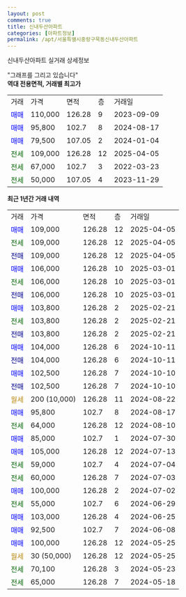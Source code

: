 ```yaml
---
layout: post
comments: true
title: 신내두산아파트
categories: [아파트정보]
permalink: /apt/서울특별시중랑구묵동신내두산아파트
---
```


신내두산아파트 실거래 상세정보

<script type="text/javascript">
  google.charts.load('current', {'packages':['line', 'corechart']});
  google.charts.setOnLoadCallback(drawChart);

  function drawChart() {
    var data = new google.visualization.DataTable();
    data.addColumn('date', '거래일');
    data.addColumn('number', "매매");
    data.addColumn('number', "전세");
    data.addColumn('number', "전매");

    data.addRows([[new Date(Date.parse("2025-04-05")), 109000, null, null], [new Date(Date.parse("2025-04-05")), null, 109000, null], [new Date(Date.parse("2025-04-05")), null, null, 109000], [new Date(Date.parse("2025-03-01")), 106000, null, null], [new Date(Date.parse("2025-03-01")), null, 106000, null], [new Date(Date.parse("2025-03-01")), null, null, 106000], [new Date(Date.parse("2025-02-21")), 103800, null, null], [new Date(Date.parse("2025-02-21")), null, 103800, null], [new Date(Date.parse("2025-02-21")), null, null, 103800], [new Date(Date.parse("2024-10-11")), 104000, null, null], [new Date(Date.parse("2024-10-11")), null, null, 104000], [new Date(Date.parse("2024-10-10")), 102500, null, null], [new Date(Date.parse("2024-10-10")), null, null, 102500], [new Date(Date.parse("2024-08-22")), null, null, null], [new Date(Date.parse("2024-08-17")), 95800, null, null], [new Date(Date.parse("2024-08-10")), null, 64000, null], [new Date(Date.parse("2024-07-30")), 85000, null, null], [new Date(Date.parse("2024-07-13")), 105000, null, null], [new Date(Date.parse("2024-07-04")), null, 59000, null], [new Date(Date.parse("2024-07-03")), null, 60000, null], [new Date(Date.parse("2024-07-02")), 100000, null, null], [new Date(Date.parse("2024-06-29")), null, 55000, null], [new Date(Date.parse("2024-06-25")), 103000, null, null], [new Date(Date.parse("2024-06-08")), 92500, null, null], [new Date(Date.parse("2024-05-25")), 100000, null, null], [new Date(Date.parse("2024-05-25")), null, null, null], [new Date(Date.parse("2024-05-23")), null, 70100, null], [new Date(Date.parse("2024-05-18")), null, 65000, null]]);

    var options = {
      hAxis: {
        format: 'yyyy/MM/dd'
      },    
      lineWidth: 0,
      pointsVisible: true,    
      title: '최근 1년간 유형별 실거래가 분포',
      legend: { position: 'bottom' }
    };

    var formatter = new google.visualization.NumberFormat({pattern:'###,###'} );
    formatter.format(data, 1);
    formatter.format(data, 2);
    
    setTimeout(function() {
        var chart = new google.visualization.LineChart(document.getElementById('columnchart_material'));
        chart.draw(data, (options));
        document.getElementById('loading').style.display = 'none';
    }, 200);
  }
</script>


<div id="loading" style="z-index:20; display: block; margin-left: 0px">"그래프를 그리고 있습니다"</div>
<div id="columnchart_material" style="width: 95%; margin-left: 0px; display: block"></div>
<!-- contents start -->
<b>역대 전용면적, 거래별 최고가</b>
<table class="sortable">
    <tr>
      <td>거래</td>
      <td>가격</td>
      <td>면적</td>
      <td>층</td>
      <td>거래일</td>
    </tr>
        <tr>
          <td><a style="color: blue">매매</a></td>
          <td>110,000</td>
          <td>126.28</td>
          <td>9</td>
          <td>2023-09-09</td>
        </tr>            <tr>
          <td><a style="color: blue">매매</a></td>
          <td>95,800</td>
          <td>102.7</td>
          <td>8</td>
          <td>2024-08-17</td>
        </tr>            <tr>
          <td><a style="color: blue">매매</a></td>
          <td>79,500</td>
          <td>107.05</td>
          <td>2</td>
          <td>2024-01-04</td>
        </tr>        
        <tr>
              <td><a style="color: darkgreen">전세</a></td>
              <td>109,000</td>
              <td>126.28</td>
              <td>12</td>
              <td>2025-04-05</td>
            </tr>            <tr>
              <td><a style="color: darkgreen">전세</a></td>
              <td>67,000</td>
              <td>102.7</td>
              <td>3</td>
              <td>2022-03-23</td>
            </tr>            <tr>
              <td><a style="color: darkgreen">전세</a></td>
              <td>50,000</td>
              <td>107.05</td>
              <td>4</td>
              <td>2023-11-29</td>
            </tr>        
    
</table>

<b>최근 1년간 거래 내역</b>

<table class="sortable">
    <tr>
      <td>거래</td>
      <td>가격</td>
      <td>면적</td>
      <td>층</td>
      <td>거래일</td>
    </tr>
    <tr>
      <td><a style="color: blue">매매</a></td>
      <td>109,000</td>
      <td>126.28</td>
      <td>12</td>
      <td>2025-04-05</td>
    </tr>          <tr>
      <td><a style="color: darkgreen">전세</a></td>
      <td>109,000</td>
      <td>126.28</td>
      <td>12</td>
      <td>2025-04-05</td>
    </tr>          <tr>
      <td><a style="color: darkblue">전매</a></td>
      <td>109,000</td>
      <td>126.28</td>
      <td>12</td>
      <td>2025-04-05</td>
    </tr>          <tr>
      <td><a style="color: blue">매매</a></td>
      <td>106,000</td>
      <td>126.28</td>
      <td>10</td>
      <td>2025-03-01</td>
    </tr>          <tr>
      <td><a style="color: darkgreen">전세</a></td>
      <td>106,000</td>
      <td>126.28</td>
      <td>10</td>
      <td>2025-03-01</td>
    </tr>          <tr>
      <td><a style="color: darkblue">전매</a></td>
      <td>106,000</td>
      <td>126.28</td>
      <td>10</td>
      <td>2025-03-01</td>
    </tr>          <tr>
      <td><a style="color: blue">매매</a></td>
      <td>103,800</td>
      <td>126.28</td>
      <td>2</td>
      <td>2025-02-21</td>
    </tr>          <tr>
      <td><a style="color: darkgreen">전세</a></td>
      <td>103,800</td>
      <td>126.28</td>
      <td>2</td>
      <td>2025-02-21</td>
    </tr>          <tr>
      <td><a style="color: darkblue">전매</a></td>
      <td>103,800</td>
      <td>126.28</td>
      <td>2</td>
      <td>2025-02-21</td>
    </tr>          <tr>
      <td><a style="color: blue">매매</a></td>
      <td>104,000</td>
      <td>126.28</td>
      <td>6</td>
      <td>2024-10-11</td>
    </tr>          <tr>
      <td><a style="color: darkblue">전매</a></td>
      <td>104,000</td>
      <td>126.28</td>
      <td>6</td>
      <td>2024-10-11</td>
    </tr>          <tr>
      <td><a style="color: blue">매매</a></td>
      <td>102,500</td>
      <td>126.28</td>
      <td>7</td>
      <td>2024-10-10</td>
    </tr>          <tr>
      <td><a style="color: darkblue">전매</a></td>
      <td>102,500</td>
      <td>126.28</td>
      <td>7</td>
      <td>2024-10-10</td>
    </tr>          <tr>
      <td><a style="color: darkgoldenrod">월세</a></td>
      <td>200 (10,000)</td>
      <td>126.28</td>
      <td>11</td>
      <td>2024-08-22</td>
    </tr>          <tr>
      <td><a style="color: blue">매매</a></td>
      <td>95,800</td>
      <td>102.7</td>
      <td>8</td>
      <td>2024-08-17</td>
    </tr>          <tr>
      <td><a style="color: darkgreen">전세</a></td>
      <td>64,000</td>
      <td>126.28</td>
      <td>12</td>
      <td>2024-08-10</td>
    </tr>          <tr>
      <td><a style="color: blue">매매</a></td>
      <td>85,000</td>
      <td>102.7</td>
      <td>1</td>
      <td>2024-07-30</td>
    </tr>          <tr>
      <td><a style="color: blue">매매</a></td>
      <td>105,000</td>
      <td>126.28</td>
      <td>12</td>
      <td>2024-07-13</td>
    </tr>          <tr>
      <td><a style="color: darkgreen">전세</a></td>
      <td>59,000</td>
      <td>102.7</td>
      <td>4</td>
      <td>2024-07-04</td>
    </tr>          <tr>
      <td><a style="color: darkgreen">전세</a></td>
      <td>60,000</td>
      <td>126.28</td>
      <td>7</td>
      <td>2024-07-03</td>
    </tr>          <tr>
      <td><a style="color: blue">매매</a></td>
      <td>100,000</td>
      <td>126.28</td>
      <td>2</td>
      <td>2024-07-02</td>
    </tr>          <tr>
      <td><a style="color: darkgreen">전세</a></td>
      <td>55,000</td>
      <td>102.7</td>
      <td>6</td>
      <td>2024-06-29</td>
    </tr>          <tr>
      <td><a style="color: blue">매매</a></td>
      <td>103,000</td>
      <td>126.28</td>
      <td>4</td>
      <td>2024-06-25</td>
    </tr>          <tr>
      <td><a style="color: blue">매매</a></td>
      <td>92,500</td>
      <td>102.7</td>
      <td>7</td>
      <td>2024-06-08</td>
    </tr>          <tr>
      <td><a style="color: blue">매매</a></td>
      <td>100,000</td>
      <td>126.28</td>
      <td>12</td>
      <td>2024-05-25</td>
    </tr>          <tr>
      <td><a style="color: darkgoldenrod">월세</a></td>
      <td>30 (50,000)</td>
      <td>126.28</td>
      <td>12</td>
      <td>2024-05-25</td>
    </tr>          <tr>
      <td><a style="color: darkgreen">전세</a></td>
      <td>70,100</td>
      <td>126.28</td>
      <td>3</td>
      <td>2024-05-23</td>
    </tr>          <tr>
      <td><a style="color: darkgreen">전세</a></td>
      <td>65,000</td>
      <td>126.28</td>
      <td>7</td>
      <td>2024-05-18</td>
    </tr>      </table>
<!-- contents end -->    

